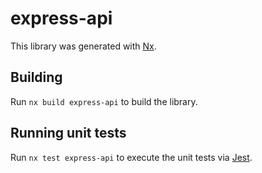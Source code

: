 # express-api

This library was generated with [Nx](https://nx.dev).

## Building

Run `nx build express-api` to build the library.

## Running unit tests

Run `nx test express-api` to execute the unit tests via [Jest](https://jestjs.io).
